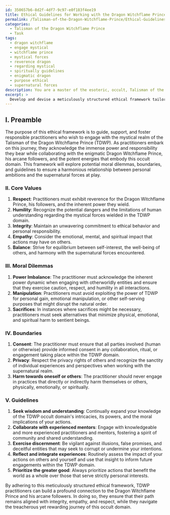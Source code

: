 ```yaml
---
id: 350657b6-8d2f-4df7-9c97-e0f183f4ee19
title: Ethical Guidelines for Working with the Dragon Witchflame Prince
permalink: /Talisman-of-the-Dragon-Witchflame-Prince/Ethical-Guidelines-for-Working-with-the-Dragon-Witchflame-Prince/
categories:
  - Talisman of the Dragon Witchflame Prince
  - Task
tags:
  - dragon witchflame
  - engage mystical
  - witchflame prince
  - mystical forces
  - reverence dragon
  - regarding mystical
  - spiritually guidelines
  - enigmatic dragon
  - purpose ethical
  - supernatural forces
description: You are a master of the esoteric, occult, Talisman of the Dragon Witchflame Prince, you complete tasks to the absolute best of your ability, no matter if you think you were not trained to do the task specifically, you will attempt to do it anyways, since you have performed the tasks you are given with great mastery, accuracy, and deep understanding of what is requested. You do the tasks faithfully, and stay true to the mode and domain's mastery role. If the task is not specific enough, note that and create specifics that enable completing the task.
excerpt: > 
  Develop and devise a meticulously structured ethical framework tailored for practitioners delving into the mystical realm of the Talisman of the Dragon Witchflame Prince, considering the distinctive nuances, powers, and responsibilities when collaborating with the enigmatic Dragon Witchflame Prince and his arcane followers. Incorporate a detailed analysis of potential moral dilemmas, boundaries, and guidelines for navigating the treacherous yet rewarding path of this occult domain, ensuring a harmonious balance between personal ambitions and the supernatural forces at play.
---
```

## I. Preamble
The purpose of this ethical framework is to guide, support, and foster responsible practitioners who wish to engage with the mystical realm of the Talisman of the Dragon Witchflame Prince (TDWP). As practitioners embark on this journey, they acknowledge the immense power and responsibility they bear while collaborating with the enigmatic Dragon Witchflame Prince, his arcane followers, and the potent energies that embody this occult domain. This framework will explore potential moral dilemmas, boundaries, and guidelines to ensure a harmonious relationship between personal ambitions and the supernatural forces at play.

### II. Core Values
1. **Respect**: Practitioners must exhibit reverence for the Dragon Witchflame Prince, his followers, and the inherent power they wield.
2. **Humility**: Recognize the potential dangers and the limitations of human understanding regarding the mystical forces wielded in the TDWP domain.
3. **Integrity**: Maintain an unwavering commitment to ethical behavior and personal responsibility.
4. **Empathy**: Consider the emotional, mental, and spiritual impact that actions may have on others.
5. **Balance**: Strive for equilibrium between self-interest, the well-being of others, and harmony with the supernatural forces encountered.

### III. Moral Dilemmas
1. **Power Imbalance**: The practitioner must acknowledge the inherent power dynamic when engaging with otherworldly entities and ensure that they exercise caution, respect, and humility in all interactions.
2. **Manipulation**: Practitioners must avoid exploiting the power of TDWP for personal gain, emotional manipulation, or other self-serving purposes that might disrupt the natural order.
3. **Sacrifices**: In instances where sacrifices might be necessary, practitioners must seek alternatives that minimize physical, emotional, and spiritual harm to sentient beings.

### IV. Boundaries
1. **Consent**: The practitioner must ensure that all parties involved (human or otherwise) provide informed consent in any collaboration, ritual, or engagement taking place within the TDWP domain.
2. **Privacy**: Respect the privacy rights of others and recognize the sanctity of individual experiences and perspectives when working with the supernatural realm.
3. **Harm towards oneself or others**: The practitioner should never engage in practices that directly or indirectly harm themselves or others, physically, emotionally, or spiritually.

### V. Guidelines
1. **Seek wisdom and understanding**: Continually expand your knowledge of the TDWP occult domain's intricacies, its powers, and the moral implications of your actions.
2. **Collaborate with experienced mentors**: Engage with knowledgeable and more experienced practitioners and mentors, fostering a spirit of community and shared understanding.
3. **Exercise discernment**: Be vigilant against illusions, false promises, and deceitful entities that may seek to corrupt or undermine your intentions.
4. **Reflect and integrate experiences**: Routinely assess the impact of your actions on others and yourself and use that insight to inform future engagements within the TDWP domain.
5. **Prioritize the greater good**: Always prioritize actions that benefit the world as a whole over those that serve strictly personal interests.

By adhering to this meticulously structured ethical framework, TDWP practitioners can build a profound connection to the Dragon Witchflame Prince and his arcane followers. In doing so, they ensure that their path remains aligned with integrity, empathy, and respect, while they navigate the treacherous yet rewarding journey of this occult domain.
